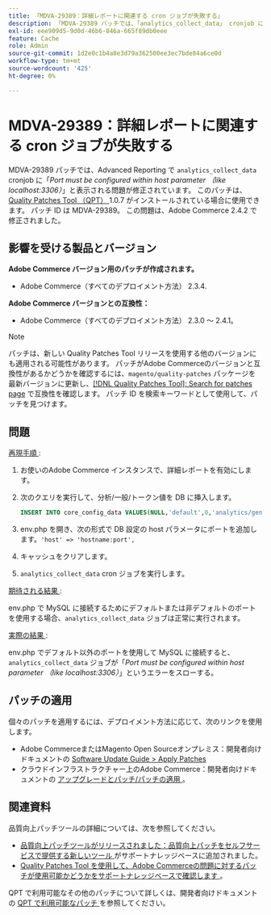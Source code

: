 ```yaml
---
title: 「MDVA-29389：詳細レポートに関連する cron ジョブが失敗する」
description: 「MDVA-29389 パッチでは、「analytics_collect_data」 cronjob に「*Port must be configured within host parameter （like localhost:3306）*」と表示される詳細レポートの問題が修正されています。」 このパッチは、[Quality Patches Tool （QPT） ] （/help/announcements/adobe-commerce-announcements/magento-quality-patches-released-new-tool-to-self-serve-quality-patches.md） 1.0.7 がインストールされている場合に利用できます。 パッチ ID は MDVA-29389。 この問題はAdobe Commerce 2.4.2 で修正されました。'
exl-id: eee909d5-9d0d-46b6-846a-665f89db0eee
feature: Cache
role: Admin
source-git-commit: 1d2e0c1b4a8e3d79a362500ee3ec7bde84a6ce0d
workflow-type: tm+mt
source-wordcount: '425'
ht-degree: 0%

---
```


# MDVA-29389：詳細レポートに関連する cron ジョブが失敗する

MDVA-29389 パッチでは、Advanced Reporting で `analytics_collect_data` cronjob に「*Port must be configured within host parameter （like localhost:3306）*」と表示される問題が修正されています。 このパッチは、[Quality Patches Tool （QPT） ](/help/announcements/adobe-commerce-announcements/magento-quality-patches-released-new-tool-to-self-serve-quality-patches.md)1.0.7 がインストールされている場合に使用できます。 パッチ ID は MDVA-29389。 この問題は、Adobe Commerce 2.4.2 で修正されました。

## 影響を受ける製品とバージョン

**Adobe Commerce バージョン用のパッチが作成されます。**

* Adobe Commerce（すべてのデプロイメント方法） 2.3.4.

**Adobe Commerce バージョンとの互換性：**

* Adobe Commerce（すべてのデプロイメント方法） 2.3.0 ～ 2.4.1。

>[!NOTE]
>
>パッチは、新しい Quality Patches Tool リリースを使用する他のバージョンにも適用される可能性があります。 パッチがAdobe Commerceのバージョンと互換性があるかどうかを確認するには、`magento/quality-patches` パッケージを最新バージョンに更新し、[[!DNL Quality Patches Tool]: Search for patches page](https://devdocs.magento.com/quality-patches/tool.html#patch-grid) で互換性を確認します。 パッチ ID を検索キーワードとして使用して、パッチを見つけます。

## 問題

<u> 再現手順 </u>:

1. お使いのAdobe Commerce インスタンスで、詳細レポートを有効にします。
1. 次のクエリを実行して、分析/一般/トークン値を DB に挿入します。

   ```sql
   INSERT INTO core_config_data VALUES(NULL,'default',0,'analytics/general/token','ABCDE',now());
   ```

1. env.php を開き、次の形式で DB 設定の host パラメータにポートを追加します。`'host' => 'hostname:port',`
1. キャッシュをクリアします。
1. `analytics_collect_data` cron ジョブを実行します。

<u> 期待される結果 </u>:

env.php で MySQL に接続するためにデフォルトまたは非デフォルトのポートを使用する場合、`analytics_collect_data` ジョブは正常に実行されます。

<u> 実際の結果 </u>:

env.php でデフォルト以外のポートを使用して MySQL に接続すると、`analytics_collect_data` ジョブが「*Port must be configured within host parameter （like localhost:3306）*」というエラーをスローする。

## パッチの適用

個々のパッチを適用するには、デプロイメント方法に応じて、次のリンクを使用します。

* Adobe CommerceまたはMagento Open Sourceオンプレミス：開発者向けドキュメントの [Software Update Guide > Apply Patches](https://devdocs.magento.com/guides/v2.4/comp-mgr/patching/mqp.html)
* クラウドインフラストラクチャー上のAdobe Commerce：開発者向けドキュメントの [ アップグレードとパッチ/パッチの適用 ](https://devdocs.magento.com/cloud/project/project-patch.html)。

## 関連資料

品質向上パッチツールの詳細については、次を参照してください。

* [ 品質向上パッチツールがリリースされました：品質向上パッチをセルフサービスで提供する新しいツール ](/help/announcements/adobe-commerce-announcements/magento-quality-patches-released-new-tool-to-self-serve-quality-patches.md) がサポートナレッジベースに追加されました。
* [Quality Patches Tool を使用して、Adobe Commerceの問題に対するパッチが使用可能かどうかをサポートナレッジベースで確認します ](/help/support-tools/patches-available-in-qpt-tool/check-patch-for-magento-issue-with-magento-quality-patches.md)。

QPT で利用可能なその他のパッチについて詳しくは、開発者向けドキュメントの [QPT で利用可能なパッチ ](https://devdocs.magento.com/quality-patches/tool.html#patch-grid) を参照してください。
